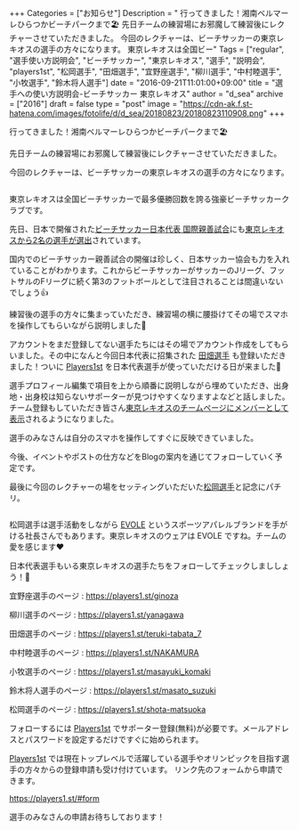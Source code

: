 +++
Categories = ["お知らせ"]
Description = " 行ってきました！湘南ベルマーレひらつかビーチパークまで🏖    先日チームの練習場にお邪魔して練習後にレクチャーさせていただきました。  今回のレクチャーは、ビーチサッカーの東京レキオスの選手の方々になります。   東京レキオスは全国ビー"
Tags = ["regular", "選手使い方説明会", "ビーチサッカー", "東京レキオス", "選手", "説明会", "players1st", "松岡選手", "田畑選手", "宜野座選手", "柳川選手", "中村睦選手", "小牧選手", "鈴木将人選手"]
date = "2016-09-21T11:01:00+09:00"
title = "選手への使い方説明会-ビーチサッカー 東京レキオス"
author = "d_sea"
archive = ["2016"]
draft = false
type = "post"
image = "https://cdn-ak.f.st-hatena.com/images/fotolife/d/d_sea/20180823/20180823110908.png"
+++

<body>
<p>行ってきました！湘南ベルマーレひらつかビーチパークまで🏖 <br></p>


<p>先日チームの練習場にお邪魔して練習後にレクチャーさせていただきました。</p>


<p>今回のレクチャーは、ビーチサッカーの東京レキオスの選手の方々になります。</p>


<p><figure data-orig-width="720" data-orig-height="720" class="tmblr-full"><img data-orig-width="720" data-orig-height="720" src="https://cdn-ak.f.st-hatena.com/images/fotolife/d/d_sea/20180823/20180823110908.png" alt=""></figure></p>
<p>東京レキオスは全国ビーチサッカーで最多優勝回数を誇る強豪ビーチサッカークラブです。</p>
<p>先日、日本で開催された<a href="http://www.jfa.jp/national_team/beach_2016/20160918/">ビーチサッカー日本代表 国際親善試合</a>にも<a href="http://www.jfa.jp/national_team/beach_2016/20160918/member.html">東京レキオスから2名の選手が選出</a>されています。</p>
<p>国内でのビーチサッカー親善試合の開催は珍しく、日本サッカー協会も力を入れていることがわかります。これからビーチサッカーがサッカーのJリーグ、フットサルのFリーグに続く第3のフットボールとして注目されることは間違いないでしょう👍</p>
<p>練習後の選手の方々に集まっていただき、練習場の横に腰掛けてその場でスマホを操作してもらいながら説明しました📱</p>
<p>アカウントをまだ登録してない選手たちにはその場でアカウント作成をしてもらいました。その中になんと今回日本代表に招集された <a href="https://players1.st/teruki-tabata_7">田畑選手</a> も登録いただきました！ついに <a href="https://players1.st/">Players1st</a> を日本代表選手が使っていただける日が来ました🎉</p>
<p>選手プロフィール編集で項目を上から順番に説明しながら埋めていただき、出身地・出身校は知らないサポーターが見つけやすくなりますよなどと話しました。
チーム登録もしていただき皆さん<a href="https://players1.st/teams/1">東京レキオスのチームページにメンバーとして表示</a>されるようになりました。</p>
<p>選手のみなさんは自分のスマホを操作してすぐに反映できていました。</p>
<p>今後、イベントやポストの仕方などをBlogの案内を通じてフォローしていく予定です。</p>
<p>最後に今回のレクチャーの場をセッティングいただいた<a href="https://players1.st/shota-matsuoka">松岡選手</a>と記念にパチリ。</p>
<figure data-orig-width="1280" data-orig-height="960" class="tmblr-full"><img data-orig-width="1280" data-orig-height="960" src="https://cdn-ak.f.st-hatena.com/images/fotolife/d/d_sea/20180823/20180823111233.jpg" alt=""></figure><p>松岡選手は選手活動をしながら <a href="http://evole.net/">EVOLE</a> というスポーツアパレルブランドを手がける社長さんでもあります。東京レキオスのウェアは EVOLE ですね。チームの愛を感じます❤️</p>
<p>日本代表選手もいる東京レキオスの選手たちをフォローしてチェックしまししょう！📢</p>

<p>宜野座選手のページ : <a href="https://players1.st/ginoza">https://players1.st/ginoza</a></p>




<p>柳川選手のページ : <a href="https://players1.st/yanagawa">https://players1.st/yanagawa</a></p>




<p>田畑選手のページ : <a href="https://players1.st/teruki-tabata_7">https://players1.st/teruki-tabata_7</a></p>




<p>中村睦選手のページ : <a href="https://players1.st/NAKAMURA">https://players1.st/NAKAMURA</a></p>




<p>小牧選手のページ : <a href="https://players1.st/masayuki_komaki">https://players1.st/masayuki_komaki</a></p>




<p>鈴木将人選手のページ : <a href="https://players1.st/masato_suzuki">https://players1.st/masato_suzuki</a></p>




<p>松岡選手のページ : <a href="https://players1.st/shota-matsuoka">https://players1.st/shota-matsuoka</a></p>




<p>フォローするには <a href="https://players1.st/">Players1st</a> でサポーター登録(無料)が必要です。メールアドレスとパスワードを設定するだけですぐに始められます。</p>


<p><a href="https://players1.st/">Players1st</a> では現在トップレベルで活躍している選手やオリンピックを目指す選手の方々からの登録申請も受け付けています。
リンク先のフォームから申請できます。</p>


<p><a href="https://players1.st/#form">https://players1.st/#form</a></p>


<p>選手のみなさんの申請お待ちしております！</p>

</body>
